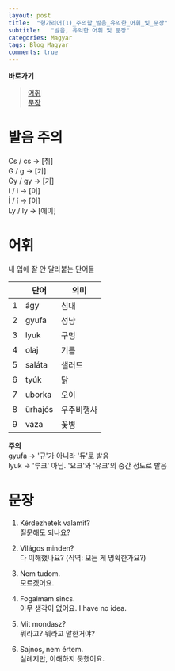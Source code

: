 ```yaml
---
layout: post
title:  "헝가리어(1)_주의할_발음_유익한_어휘_및_문장"
subtitle:   "발음, 유익한 어휘 및 문장"
categories: Magyar
tags: Blog Magyar   
comments: true
---
```



**바로가기**          
>[어휘](#어휘)          
[문장](#문장)     



# 발음 주의         
       
Cs / cs -> [취]         
G / g -> [기]           
Gy / gy -> [기]          
I / i -> [이]           
Í / í -> [이]          
Ly / ly -> [에이]            



# 어휘     

내 입에 잘 안 달라붙는 단어들     

|  | **단어** | **의미** |         
| ------ | ------ | ------ |     
|1|ágy|침대|       
|2|gyufa| 성냥|          
|3|lyuk| 구멍|          
|4|olaj| 기름|        
|5|saláta| 샐러드|        
|6|tyúk| 닭|         
|7|uborka| 오이|       
|8|ürhajós| 우주비행사|     
|9|váza| 꽃병|          


**주의**       
gyufa -> '규'가 아니라 '듀'로 발음          
lyuk -> '루크' 아님. '요크'와 '유크'의 중간 정도로 발음            




# 문장     

1. Kérdezhetek valamit?       
질문해도 되나요?       

2. Világos minden?        
다 이해했나요? (직역: 모든 게 명확한가요?)       

3. Nem tudom.    
모르겠어요.     

4. Fogalmam sincs.  
아무 생각이 없어요. I have no idea.     

5. Mit mondasz?       
뭐라고? 뭐라고 말한거야?          

6. Sajnos, nem értem.     
실례지만, 이해하지 못했어요.            
